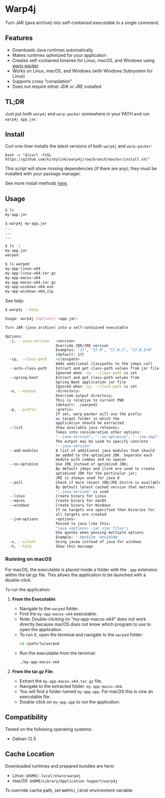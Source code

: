 # Warp4j

Turn JAR (java archive) into self-contained executable in a single command.

## Features

- Downloads Java runtimes automatically
- Makes runtimes optimized for your application
- Creates self-contained binaries for Linux, macOS, and Windows using [warp-packer](https://git.phoenix.ipv64.de/public/warp)
- Works on Linux, macOS, and Windows (with Windows Subsystem for Linux)
- Supports cross "compilation"
- Does not require either JDK or JRE installed

## TL;DR

Just put both `warp4j` and `warp-packer` somewhere in your PATH and run `warp4j app.jar`.

## Install

Curl one-liner installs the latest versions of both `warp4j` and `warp-packer`:

```
bash -c "$(curl -fsSL https://github.com/kirbylink/warp4j/raw/branch/master/install.sh)"
```

This script will show missing dependencies (if there are any); they must be installed with your package manager.

See more install methods [here](INSTALL.md).

## Usage

```sh
$ ls
my-app.jar

$ warp4j my-app.jar
...
...
...

$ ls -1
my-app.jar
warped

$ ls warped
my-app-linux-x64
my-app-linux-x64.tar.gz
my-app-macos-x64
my-app-macos-x64.tar.gz
my-app-windows-x64.exe
my-app-windows-x64.zip
```

See help:

```sh
$ warp4j --help

Usage: warp4j [options] <app.jar>

Turn JAR (java archive) into a self-contained executable

Options:
  -j, --java-version   <version>
                       Override JDK/JRE version
                       Examples: "17", "17.0", "17.0.2", "17.0.2+9"
                       (default: 17)
  -cp, --class-path    <classpath>
                       Adds additional classpaths to the jdeps call
  --auto-class-path    Extract and get class-path values from jar file
                       Ignored when -cp, --class-path is set
  --spring-boot        Extract and get class-path values from
                       Spring-Boot application jar file
                       Ignored when -cp, --class-path is set
  -o, --output         <directory>
                       Override output directory;
                       This is relative to current PWD
                       (default: ./warped)
  -p, --prefix         <prefix>
                       If set, warp-packer will use the prefix
                       as target folder in which the
                       application should be extracted
  --list               Show available java releases;
                       Takes into consideration other options:
                       "--java-version", "--no-optimize", "--jvm-impl";
                       The output may be used to specify concrete
                       "--java-version"
  --add-modules        A list of additional java modules that should
                       be added to the optimized JDK. Separate each
                       module with commas and no spaces
  --no-optimize        Use JRE instead of optimized JDK;
                       By default jdeps and jlink are used to create
                       optimized JDK for the particular jar;
                       JRE is always used for java 8
  --pull               Check if more recent JDK/JRE distro is available;
                       By default latest cached version that matches
                       "--java-version" is used
  --linux              Create binary for Linux
  --macos              Create binary for macOS
  --windows            Create binary for Windows
                       If no targets are specified then binaries for
                       all targets are created
  --jvm-options        <options>
                       Passed to java like this:
                       "java <options> -jar <jar file>";
                       Use quotes when passing multiple options
                       Example: '-Xms512m -Xmx1024m'
  -s, --silent         Using javaw instead of java for windows
  -h, --help           Show this message
```

### Running on macOS

For macOS, the executable is placed inside a folder with the `.app` extension within the tar.gz file. This allows the application to be launched with a double-click.

To run the application:

1. **From the Executable**:
   - Navigate to the `warped` folder.
   - Find the `my-app-macos-x64` executable.
   - Note: Double-clicking on “my-app-macos-x64” does not work directly because macOS does not know which program to use to open the application.
   - To run it, open the terminal and navigate to the `warped` folder:
     ```sh
     cd /path/to/warped
     ```
   - Run the executable from the terminal:
     ```sh
     ./my-app-macos-x64
     ```

2. **From the tar.gz File**:
   - Extract the `my-app-macos-x64.tar.gz` file.
   - Navigate to the extracted folder: `my-app-macos-x64`.
   - You will find a folder named `my-app.app`. For macOS this is now an executable file.
   - Double-click on `my-app.app` to run the application.

## Compatibility

Tested on the following operating systems:

- Debian 12.5

## Cache Location

Downloaded runtimes and prepared bundles are here:

- Linux: `$HOME/.local/share/warp4j`
- macOS: `$HOME/Library/Application Support/warp4j`

To override cache path, set `WARP4J_CACHE` environment variable.